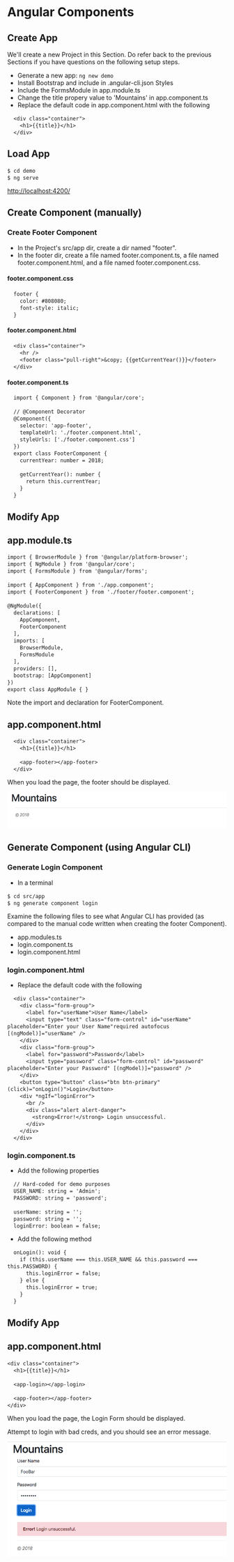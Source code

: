 # Angular Components

## Create App
We'll create a new Project in this Section. Do refer back to the previous Sections if you have questions on 
the following setup steps.

+ Generate a new app: ```ng new demo```
+ Install Bootstrap and include in .angular-cli.json Styles
+ Include the FormsModule in app.module.ts
+ Change the title propery value to 'Mountains' in app.component.ts
+ Replace the default code in app.component.html with the following
```
  <div class="container">
    <h1>{{title}}</h1>
  </div>
```


## Load App
```
$ cd demo
$ ng serve
```

[http://localhost:4200/](http://localhost:4200/)


## Create Component (manually)

### Create Footer Component

+ In the Project's src/app dir, create a dir named "footer".
+ In the footer dir, create a file named footer.component.ts, a file named footer.component.html, and a file named footer.component.css.


#### footer.component.css
```
  footer {
    color: #808080;
    font-style: italic;
  }
```


#### footer.component.html
```
  <div class="container">
    <hr />
    <footer class="pull-right">&copy; {{getCurrentYear()}}</footer>
  </div>
```


#### footer.component.ts
```
  import { Component } from '@angular/core';

  // @Component Decorator
  @Component({
    selector: 'app-footer',
    templateUrl: './footer.component.html',
    styleUrls: ['./footer.component.css']
  })
  export class FooterComponent {
    currentYear: number = 2018;

    getCurrentYear(): number {
      return this.currentYear;
    }
  }
```

## Modify App

## app.module.ts
```
import { BrowserModule } from '@angular/platform-browser';
import { NgModule } from '@angular/core';
import { FormsModule } from '@angular/forms';

import { AppComponent } from './app.component';
import { FooterComponent } from './footer/footer.component';

@NgModule({
  declarations: [
    AppComponent,
    FooterComponent
  ],
  imports: [
    BrowserModule,
    FormsModule
  ],
  providers: [],
  bootstrap: [AppComponent]
})
export class AppModule { }
```

Note the import and declaration for FooterComponent.

## app.component.html
```
  <div class="container">
    <h1>{{title}}</h1>

    <app-footer></app-footer>
  </div>
```

When you load the page, the footer should be displayed.


![AngularJS](img/img_1.png?raw=true "AngularJS")



## Generate Component (using Angular CLI)

### Generate Login Component

+ In a terminal
```
$ cd src/app
$ ng generate component login
```

Examine the following files to see what Angular CLI has provided (as compared to the manual code written when creating the footer Component).

+ app.modules.ts
+ login.component.ts
+ login.component.html


### login.component.html
+ Replace the default code with the following
```
  <div class="container">
    <div class="form-group">
      <label for="userName">User Name</label>
      <input type="text" class="form-control" id="userName" placeholder="Enter your User Name"required autofocus [(ngModel)]="userName" />
    </div>
    <div class="form-group">
      <label for="password">Password</label>
      <input type="password" class="form-control" id="password" placeholder="Enter your Password" [(ngModel)]="password" />
    </div>
    <button type="button" class="btn btn-primary" (click)="onLogin()">Login</button>
    <div *ngIf="loginError">
      <br />
      <div class="alert alert-danger">
        <strong>Error!</strong> Login unsuccessful.
      </div>
    </div>
  </div>
```


### login.component.ts
+ Add the following properties
```
  // Hard-coded for demo purposes
  USER_NAME: string = 'Admin';
  PASSWORD: string = 'password';
  
  userName: string = '';
  password: string = '';
  loginError: boolean = false;
```

+ Add the following method
```
  onLogin(): void {
    if (this.userName === this.USER_NAME && this.password === this.PASSWORD) {
      this.loginError = false;
    } else {
      this.loginError = true;
    }
  }
```


## Modify App

## app.component.html
```
<div class="container">
  <h1>{{title}}</h1>
  
  <app-login></app-login>
  
  <app-footer></app-footer>
</div>
```

When you load the page, the Login Form should be displayed. 

Attempt to login with bad creds, and you should see an error message.


![AngularJS](img/img_2.png?raw=true "AngularJS")
